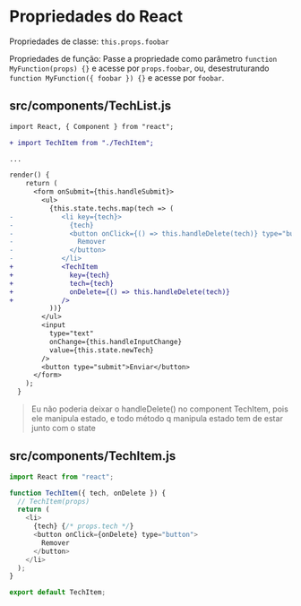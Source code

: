 # Propriedades do React

Propriedades de classe:
`this.props.foobar`

Propriedades de função:
Passe a propriedade como parâmetro `function MyFunction(props) {}` e acesse por `props.foobar`, ou, desestruturando `function MyFunction({ foobar }) {}` e
acesse por `foobar`.

## src/components/TechList.js

```diff
import React, { Component } from "react";

+ import TechItem from "./TechItem";

...

render() {
    return (
      <form onSubmit={this.handleSubmit}>
        <ul>
          {this.state.techs.map(tech => (
-            <li key={tech}>
-              {tech}
-              <button onClick={() => this.handleDelete(tech)} type="button">
-                Remover
-              </button>
-            </li>
+            <TechItem
+              key={tech}
+              tech={tech}
+              onDelete={() => this.handleDelete(tech)}
+            />
          ))}
        </ul>
        <input
          type="text"
          onChange={this.handleInputChange}
          value={this.state.newTech}
        />
        <button type="submit">Enviar</button>
      </form>
    );
  }
```

> Eu não poderia deixar o handleDelete() no component TechItem, pois ele
> manipula estado, e todo método q manipula estado tem de estar junto com o
> state

## src/components/TechItem.js

```javascript
import React from "react";

function TechItem({ tech, onDelete }) {
  // TechItem(props)
  return (
    <li>
      {tech} {/* props.tech */}
      <button onClick={onDelete} type="button">
        Remover
      </button>
    </li>
  );
}

export default TechItem;
```
